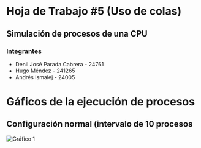 # Hoja de Trabajo #5 (Uso de colas)
## Simulación de procesos de una CPU

### Integrantes
- Denil José Parada Cabrera - 24761
- Hugo Méndez - 241265
- Andrés Ismalej - 24005

# Gáficos de la ejecución de procesos
## Configuración normal (intervalo de 10 procesos
![Gráfico 1](https://ruta-de-tu-imagen.com/screenshot.png)

 
 
